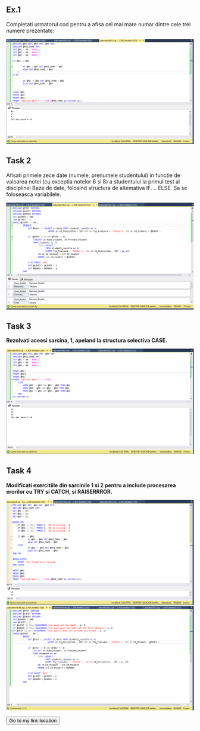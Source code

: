 
<p><b><h2> Ex.1 </h2></b></p>

<p> Completati urmatorul cod pentru a afisa cel mai mare numar dintre cele trei numere prezentate:  </p>
<img src="https://github.com/boaghivasile/DB/blob/master/Lab5/Ex1/Laborator5Ex1.png"  />

<p><b><h2> Task 2 </h2></b></p> 

<p> Afisati primele zece date (numele, prenumele studentului) in functie de valoarea notei (cu exceptia
notelor 6 si 8) a studentului la primul test al disciplinei Baze de date, folosind structura de
altemativa IF. .. ELSE. Sa se foloseasca variabilele. </p>
<img src="https://github.com/boaghivasile/DB/blob/master/Lab5/Ex2/LABorator5Ex2.png" />

<p><b><h2> Task 3 </h2></b></p> 

<p><b> Rezolvati aceesi sarcina, 1, apeland la structura selectiva CASE. </b></p> 
<img src="https://github.com/boaghivasile/DB/blob/master/Lab5/Ex3/Laborator5Ex3.png" />
  
<p><b><h2> Task 4 </h2></b></p> 

<p><b> Modificati exercitiile din sarcinile 1 si 2 pentru a include procesarea erorilor cu TRY si CATCH, si
RAISERRROR.  </b></p> 
<img src="https://github.com/boaghivasile/DB/blob/master/Lab5/Ex4/Laborator5Ex4a.png" />
<img src="https://github.com/boaghivasile/DB/blob/master/Lab5/Ex4/Laborator5Ex4b.png" />


<input type="submit" value="Go to my link location" 
    onclick="window.location='/my/link/location';" /> 

